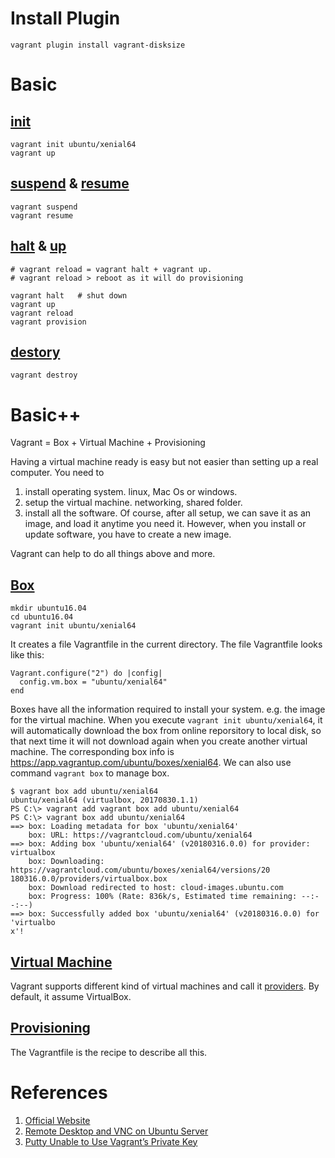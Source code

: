 # Install Plugin
```
vagrant plugin install vagrant-disksize
```

# Basic
## [init](https://www.vagrantup.com/docs/cli/init.html)
```
vagrant init ubuntu/xenial64
vagrant up
```

## [suspend](https://www.vagrantup.com/docs/cli/suspend.html) & [resume](https://www.vagrantup.com/docs/cli/resume.html)
```
vagrant suspend
vagrant resume
```

## [halt](https://www.vagrantup.com/docs/cli/halt.html) & [up](https://www.vagrantup.com/docs/cli/up.html)
```
# vagrant reload = vagrant halt + vagrant up.
# vagrant reload > reboot as it will do provisioning

vagrant halt   # shut down
vagrant up
vagrant reload
vagrant provision
```

## [destory](https://www.vagrantup.com/docs/cli/destroy.html)
```
vagrant destroy
```

# Basic++
Vagrant = Box + Virtual Machine + Provisioning

Having a virtual machine ready is easy but not easier than setting up a real computer.
You need to 
1. install operating system. linux, Mac Os or windows.
2. setup the virtual machine. networking, shared folder.
3. install all the software.
Of course, after all setup, we can save it as an image, and load it anytime you need it.
However, when you install or update software, you have to create a new image.

Vagrant can help to do all things above and more.

## [Box](https://www.vagrantup.com/docs/boxes.html)
```
mkdir ubuntu16.04
cd ubuntu16.04
vagrant init ubuntu/xenial64
```
It creates a file Vagrantfile in the current directory.
The file Vagrantfile looks like this:
```
Vagrant.configure("2") do |config|
  config.vm.box = "ubuntu/xenial64"
end
```

Boxes have all the information required to install your system. e.g. the image for the virtual machine.
When you execute `vagrant init ubuntu/xenial64`, it will automatically download the box from online reporsitory to local disk, so that next time it will not download again when you create another virtual machine.
The corresponding box info is https://app.vagrantup.com/ubuntu/boxes/xenial64.
We can also use command `vagrant box` to manage box.

```
$ vagrant box add ubuntu/xenial64
ubuntu/xenial64 (virtualbox, 20170830.1.1)
PS C:\> vagrant add vagrant box add ubuntu/xenial64
PS C:\> vagrant box add ubuntu/xenial64
==> box: Loading metadata for box 'ubuntu/xenial64'
    box: URL: https://vagrantcloud.com/ubuntu/xenial64
==> box: Adding box 'ubuntu/xenial64' (v20180316.0.0) for provider: virtualbox
    box: Downloading: https://vagrantcloud.com/ubuntu/boxes/xenial64/versions/20
180316.0.0/providers/virtualbox.box
    box: Download redirected to host: cloud-images.ubuntu.com
    box: Progress: 100% (Rate: 836k/s, Estimated time remaining: --:--:--)
==> box: Successfully added box 'ubuntu/xenial64' (v20180316.0.0) for 'virtualbo
x'!
```

## [Virtual Machine](https://www.vagrantup.com/docs/providers/)
Vagrant supports different kind of virtual machines and call it [providers](https://www.vagrantup.com/docs/providers/). By default, it assume VirtualBox.

## [Provisioning](https://www.vagrantup.com/docs/provisioning/)


The Vagrantfile is the recipe to describe all this.


# References
1. [Official Website](https://www.vagrantup.com/)
2. [Remote Desktop and VNC on Ubuntu Server](https://peteris.rocks/blog/remote-desktop-and-vnc-on-ubuntu-server/)
3. [Putty Unable to Use Vagrant’s Private Key](http://www.alittleofboth.com/2014/04/putty-unable-to-use-vagrants-private-key/)
